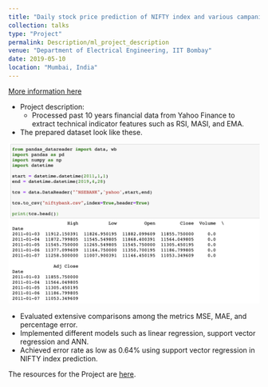 ```yaml
---
title: "Daily stock price prediction of NIFTY index and various campanies listed in NSE."
collection: talks
type: "Project"
permalink: Description/ml_project_description
venue: "Department of Electrical Engineering, IIT Bombay"
date: 2019-05-10
location: "Mumbai, India"
---
```

[More information here](/images/Project.zip)

* Project description:
  * Processed past 10 years financial data from Yahoo Finance to extract technical indicator features such as RSI,
MASI, and EMA. 
 * The prepared dataset look like these.

 <img src="/images/ML_project_data.png"
     alt="Markdown Monster icon" width="600"
     style="float: center; margin-right: 70px;" />
     
  * Evaluated extensive comparisons among the metrics MSE, MAE, and percentage error.
  * Implemented different models such as linear regression, support vector regression and ANN.
  * Achieved error rate as low as 0.64% using support vector regression in NIFTY index prediction.
  
The resources for the Project are [here](/images/Presentation-Report.pdf).
